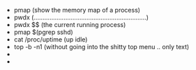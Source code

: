 - pmap <PID>  (show the memory map of a process)
- pwdx <PID>  (................................................................)
- pwdx $$  (the current running process)
- pmap $(pgrep sshd)
- cat /proc/uptime (up   idle)
- top -b -n1       (without going into the shitty top menu .. only text)
- 
- 